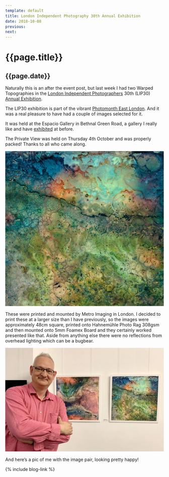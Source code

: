 ```yaml
---
template: default
title: London Independent Photography 30th Annual Exhibition
date: 2018-10-08
previous:
next:
---
```


# {{page.title}}

## {{page.date}}

Naturally this is an after the event post, but last week I had two Warped Topographies in the [London Independent Photographers](http://www.londonphotography.org.uk/) 30th (LIP30) [Annual Exhibition](http://www.londonphotography.org.uk/exhibitions/LIP30Annual/).

The LIP30 exhibition is part of the vibrant [Photomonth East London](https://www.photomonth.org/). And it was a real pleasure to have had a couple of images selected for it.

It was held at the Espacio Gallery in Bethnal Green Road, a gallery I really like and have [exhibited](https://method.photo/blog/2016/10/11/rps-international-photobook-exhibition) at before.

The Private View was held on Thursday 4th October and was properly packed! Thanks to all who came along.

![Warped Topographies](exhibition.webp "Warped Topographies")

These were printed and mounted by Metro Imaging in London. I decided to print these at a larger size than I have previously, so the images were approximately 48cm square, printed onto Hahnemühle Photo Rag 308gsm and then mounted onto 5mm Foamex Board and they certainly worked presented like that. Aside from anything else there were no reflections from overhead lighting which can be a bugbear.

![Richard Earney](exhibition-portrait.webp "Richard Earney")

And here’s a pic of me with the image pair, looking pretty happy!

{% include blog-link %}